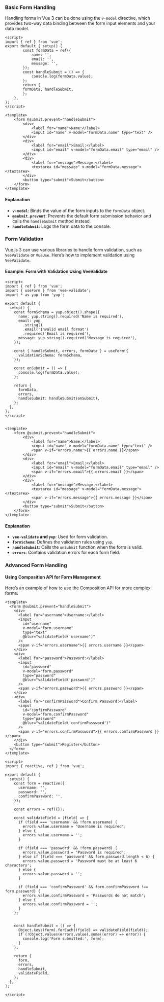 ### Basic Form Handling
Handling forms in Vue 3 can be done using the `v-model` directive, which provides two-way data binding between the form input elements and your data model.

```vue
<script> 
import { ref } from 'vue'; 
export default { setup() { 
		const formData = ref({ 
			name: '',
			email: '', 
			message: '', 
		}); 
		const handleSubmit = () => { 
			console.log(formData.value); 
		}; 
		return { 
		formData, handleSubmit, 
		}; 
	}, 
}; 
</script>

<template> 
	<form @submit.prevent="handleSubmit"> 
		<div> 
			<label for="name">Name:</label> 
			<input id="name" v-model="formData.name" type="text" /> 
		</div> 
		<div> 
			<label for="email">Email:</label> 
			<input id="email" v-model="formData.email" type="email" /> 
		</div> 
		<div> 
			<label for="message">Message:</label> 
			<textarea id="message" v-model="formData.message"></textarea> 
		</div> 
		<button type="submit">Submit</button> 
	</form> 
</template> 
```

#### Explanation
- **`v-model`**: Binds the value of the form inputs to the `formData` object.
- **`@submit.prevent`**: Prevents the default form submission behavior and calls the `handleSubmit` method instead.
- **`handleSubmit`**: Logs the form data to the console.

### Form Validation
Vue.js 3 can use various libraries to handle form validation, such as `VeeValidate` or `VueUse`. Here’s how to implement validation using `VeeValidate`.
#### Example: Form with Validation Using VeeValidate

```vue
<script> 
import { ref } from 'vue';
import { useForm } from 'vee-validate';
import * as yup from 'yup';

export default {
  setup() {
    const formSchema = yup.object().shape({
      name: yup.string().required('Name is required'),
      email: yup
        .string()
        .email('Invalid email format')
        .required('Email is required'),
      message: yup.string().required('Message is required'),
    });

    const { handleSubmit, errors, formData } = useForm({
      validationSchema: formSchema,
    });
    
    const onSubmit = () => {
      console.log(formData.value);
    };

    return {
      formData,
      errors,
      handleSubmit: handleSubmit(onSubmit),
    };
  },
};
</script>


<template> 
	<form @submit.prevent="handleSubmit"> 
		<div> 
			<label for="name">Name:</label> 
			<input id="name" v-model="formData.name" type="text" /> 
			<span v-if="errors.name">{{ errors.name }}</span> 
		</div> 
		<div> 
			<label for="email">Email:</label> 
			<input id="email" v-model="formData.email" type="email" /> 
			<span v-if="errors.email">{{ errors.email }}</span> 
		</div> 
		<div> 
			<label for="message">Message:</label> 
			<textarea id="message" v-model="formData.message"></textarea> 
			<span v-if="errors.message">{{ errors.message }}</span> 
		</div> 
		<button type="submit">Submit</button> 
	</form> 
</template> 
```

#### Explanation

- **`vee-validate` and `yup`**: Used for form validation.
- **`formSchema`**: Defines the validation rules using `yup`.
- **`handleSubmit`**: Calls the `onSubmit` function when the form is valid.
- **`errors`**: Contains validation errors for each form field.

### Advanced Form Handling

#### Using Composition API for Form Management
Here’s an example of how to use the Composition API for more complex forms.

```vue
<template>
  <form @submit.prevent="handleSubmit">
    <div>
      <label for="username">Username:</label>
      <input
        id="username"
        v-model="form.username"
        type="text"
        @blur="validateField('username')"
      />
      <span v-if="errors.username">{{ errors.username }}</span>
    </div>
    <div>
      <label for="password">Password:</label>
      <input
        id="password"
        v-model="form.password"
        type="password"
        @blur="validateField('password')"
      />
      <span v-if="errors.password">{{ errors.password }}</span>
    </div>
    <div>
      <label for="confirmPassword">Confirm Password:</label>
      <input
        id="confirmPassword"
        v-model="form.confirmPassword"
        type="password"
        @blur="validateField('confirmPassword')"
      />
      <span v-if="errors.confirmPassword">{{ errors.confirmPassword }}</span>
    </div>
    <button type="submit">Register</button>
  </form>
</template>

<script>
import { reactive, ref } from 'vue';

export default {
  setup() {
    const form = reactive({
      username: '',
      password: '',
      confirmPassword: '',
    });

    const errors = ref({});

    const validateField = (field) => {
      if (field === 'username' && !form.username) {
        errors.value.username = 'Username is required';
      } else {
        errors.value.username = '';
      }

      if (field === 'password' && !form.password) {
        errors.value.password = 'Password is required';
      } else if (field === 'password' && form.password.length < 6) {
        errors.value.password = 'Password must be at least 6 characters';
      } else {
        errors.value.password = '';
      }

      if (field === 'confirmPassword' && form.confirmPassword !== form.password) {
        errors.value.confirmPassword = 'Passwords do not match';
      } else {
        errors.value.confirmPassword = '';
      }
    };


    const handleSubmit = () => {
      Object.keys(form).forEach((field) => validateField(field));
      if (!Object.values(errors.value).some((error) => error)) {
        console.log('Form submitted:', form);
      }
    };

    return {
      form,
      errors,
      handleSubmit,
      validateField,
    };
  },
};

</script>
```